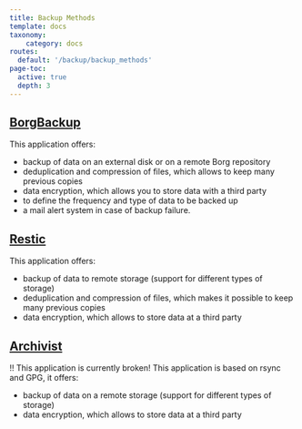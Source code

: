 ```yaml
---
title: Backup Methods
template: docs
taxonomy:
    category: docs
routes:
  default: '/backup/backup_methods'
page-toc:
  active: true
  depth: 3
---
```


## [BorgBackup](/borgbackup)

This application offers:

- backup of data on an external disk or on a remote Borg repository
- deduplication and compression of files, which allows to keep many previous copies
- data encryption, which allows you to store data with a third party
- to define the frequency and type of data to be backed up
- a mail alert system in case of backup failure.

## [Restic](/restic)

This application offers:

- backup of data to remote storage (support for different types of storage)
- deduplication and compression of files, which makes it possible to keep many previous copies
- data encryption, which allows to store data at a third party

## [Archivist](/archivist)

!! This application is currently broken!
This application is based on rsync and GPG, it offers:

- backup of data on a remote storage (support for different types of storage)
- data encryption, which allows to store data at a third party
